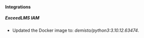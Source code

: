 #### Integrations
##### ExceedLMS IAM
- Updated the Docker image to: *demisto/python3:3.10.12.63474*.
